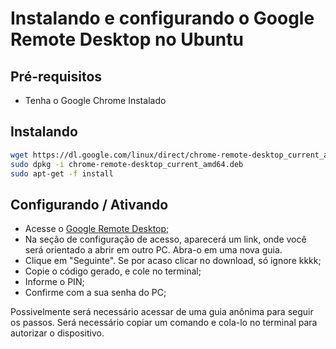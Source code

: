 # Instalando e configurando o Google Remote Desktop no Ubuntu



## Pré-requisitos

- Tenha o Google Chrome Instalado



## Instalando

```sh
wget https://dl.google.com/linux/direct/chrome-remote-desktop_current_amd64.deb
sudo dpkg -i chrome-remote-desktop_current_amd64.deb
sudo apt-get -f install
```



## Configurando / Ativando

- Acesse o [Google Remote Desktop](https://remotedesktop.google.com);
- Na seção de configuração de acesso, aparecerá um link, onde você será orientado a abrir em outro PC. Abra-o em uma nova guia.
- Clique em "Seguinte". Se por acaso clicar no download, só ignore kkkk;
- Copie o código gerado, e cole no terminal;
- Informe o PIN;
- Confirme com a sua senha do PC;


Possivelmente será necessário acessar de uma guia anônima para seguir os passos.
Será necessário copiar um comando e cola-lo no terminal para autorizar o dispositivo.
